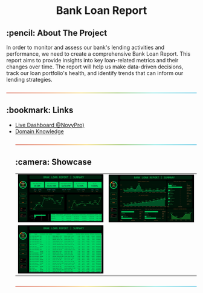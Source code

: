 <h1 align="center"> Bank Loan Report</h1>


<!-- ABOUT THE PROJECT -->
<h2 id="about-the-project"> :pencil: About The Project</h2>

In order to monitor and assess our bank's lending activities and performance, we need to create a comprehensive Bank Loan Report. This report aims to provide insights into key loan-related metrics and their changes over time. The report will help us make data-driven decisions, track our loan portfolio's health, and identify trends that can inform our lending strategies.

![-----------------------------------------------------](/assets/rgb.png)


<!-- Links -->
<h2 id="documentation"> :bookmark: Links</h2>

<ul>
    <li><a href="https://www.novypro.com/project/bank-loan-1f" target="_blank">Live Dashboard @NovyPro)</a></li>
    <li><a href="https://github.com/AbhijeetSrivastav/Dashboards/blob/main/Bank%20Loan/Domain%20Knowledge.pdf" target="_blank">Domain Knowledge</a></li>

![-----------------------------------------------------](/assets/rgb.png)


<!-- Showcase -->
<h2 id="showcase"> :camera: Showcase</h2>

<center>
  <table>
    <tr>
      <td><img width="600" alt="Show 1" src="Summary.jpg"></td>
      <td><img width="600" alt="show 2" src="Overview.jpg"></td>
    </tr>
    <tr>
      <td><img width="600" alt="show 3" src="Details.jpg"></td>
    </tr>
  </table>
</center>

![-----------------------------------------------------](/assets/rgb.png)
